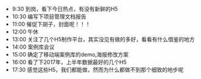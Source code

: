 * 9:30  到岗，看下今日热点，有没有新鲜的H5
* 10:30 编写下项目管理文档报告
* 11:00 催促下胡子，封面呢！！！
* 12:00 午休
* 13:00 关注了几个H5制作平台，其实没见有做的多好，看看有什么借鉴的地方
* 14:00 案例库会议
* 15:00 确定了移动端案例库的demo,海报修改方案
* 16:00 看了下2017年，上半年数据最好的几个H5
* 17:30 感觉这些H5，我们都能做，然而为什么都做不到那个细致的地步呢

